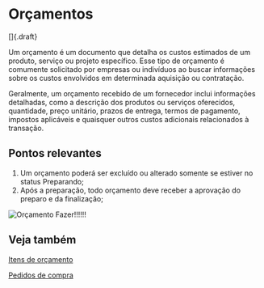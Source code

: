 # Orçamentos

[]{.draft}

Um orçamento é um documento que detalha os custos estimados de um produto, serviço ou projeto específico. Esse tipo de orçamento é comumente solicitado por empresas ou indivíduos ao buscar informações sobre os custos envolvidos em determinada aquisição ou contratação.

Geralmente, um orçamento recebido de um fornecedor inclui informações detalhadas, como a descrição dos produtos ou serviços oferecidos, quantidade, preço unitário, prazos de entrega, termos de pagamento, impostos aplicáveis e quaisquer outros custos adicionais relacionados à transação.

## Pontos relevantes

1. Um orçamento poderá ser excluído ou alterado somente se estiver no status Preparando;
1. Após a preparação, todo orçamento deve receber a aprovação do preparo e da finalização;

![Orçamento](quote.png) Fazer!!!!!!

## Veja também

[Itens de orçamento](quoteItem)

[Pedidos de compra](purchase)